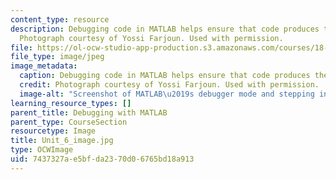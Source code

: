 ```yaml
---
content_type: resource
description: Debugging code in MATLAB helps ensure that code produces the desire output.
  Photograph courtesy of Yossi Farjoun. Used with permission.
file: https://ol-ocw-studio-app-production.s3.amazonaws.com/courses/18-s997-introduction-to-matlab-programming-fall-2011/7437327ae5bfda2370d06765bd18a913_Unit_6_image.jpg
file_type: image/jpeg
image_metadata:
  caption: Debugging code in MATLAB helps ensure that code produces the desire output.
  credit: Photograph courtesy of Yossi Farjoun. Used with permission.
  image-alt: "Screenshot of MATLAB\u2019s debugger mode and stepping into a function."
learning_resource_types: []
parent_title: Debugging with MATLAB
parent_type: CourseSection
resourcetype: Image
title: Unit_6_image.jpg
type: OCWImage
uid: 7437327a-e5bf-da23-70d0-6765bd18a913
---
```

